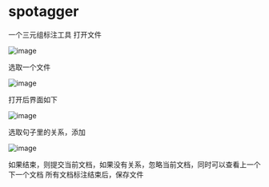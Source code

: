 # spotagger
一个三元组标注工具
打开文件

![image](https://user-images.githubusercontent.com/33841855/171782389-7b97975f-7ce7-4b2a-9b67-64cb66d5a179.png)


 
选取一个文件

![image](https://user-images.githubusercontent.com/33841855/171782399-c549e5d1-41de-47cd-991a-5da9b81644ad.png)
 
打开后界面如下

![image](https://user-images.githubusercontent.com/33841855/171782403-10a65ade-bd58-415b-93c8-c33db1fd8b9b.png)
 
选取句子里的关系，添加

![image](https://user-images.githubusercontent.com/33841855/171782408-ecc4bc7b-7a45-4d3a-8e58-a5235993eebb.png)
 
如果结束，则提交当前文档，如果没有关系，忽略当前文档，同时可以查看上一个下一个文档
所有文档标注结束后，保存文件
